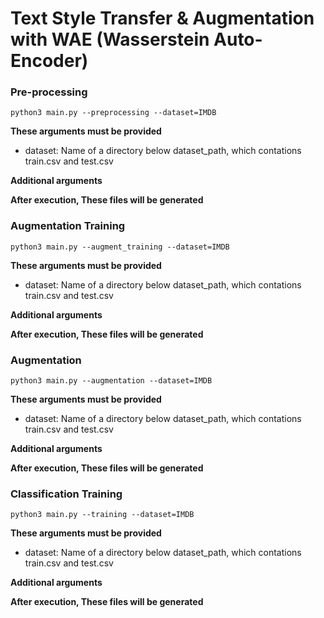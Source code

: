 # Text Style Transfer & Augmentation with WAE (Wasserstein Auto-Encoder)

### Pre-processing

```
python3 main.py --preprocessing --dataset=IMDB
```

**These arguments must be provided**
- dataset: Name of a directory below dataset_path, which contations train.csv and test.csv

**Additional arguments**


**After execution, These files will be generated**


### Augmentation Training

```
python3 main.py --augment_training --dataset=IMDB
```

**These arguments must be provided**
- dataset: Name of a directory below dataset_path, which contations train.csv and test.csv

**Additional arguments**


**After execution, These files will be generated**

### Augmentation

```
python3 main.py --augmentation --dataset=IMDB
```

**These arguments must be provided**
- dataset: Name of a directory below dataset_path, which contations train.csv and test.csv

**Additional arguments**


**After execution, These files will be generated**

### Classification Training

```
python3 main.py --training --dataset=IMDB
```

**These arguments must be provided**
- dataset: Name of a directory below dataset_path, which contations train.csv and test.csv

**Additional arguments**


**After execution, These files will be generated**